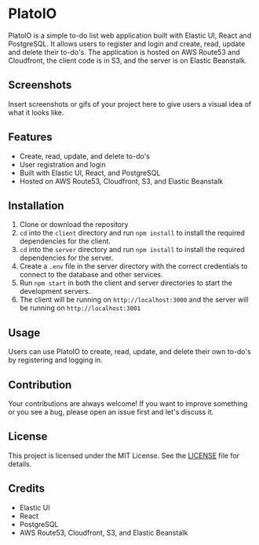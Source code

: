 # PlatoIO

PlatoIO is a simple to-do list web application built with Elastic UI, React and PostgreSQL. It allows users to register and login and create, read, update and delete their to-do's. The application is hosted on AWS Route53 and Cloudfront, the client code is in S3, and the server is on Elastic Beanstalk.

## Screenshots

Insert screenshots or gifs of your project here to give users a visual idea of what it looks like.

## Features

- Create, read, update, and delete to-do's
- User registration and login
- Built with Elastic UI, React, and PostgreSQL
- Hosted on AWS Route53, Cloudfront, S3, and Elastic Beanstalk

## Installation

1. Clone or download the repository
2. `cd` into the `client` directory and run `npm install` to install the required dependencies for the client.
3. `cd` into the `server` directory and run `npm install` to install the required dependencies for the server.
4. Create a `.env` file in the server directory with the correct credentials to connect to the database and other services.
5. Run `npm start` in both the client and server directories to start the development servers.
6. The client will be running on `http://localhost:3000` and the server will be running on `http://localhost:3001`

## Usage

Users can use PlatoIO to create, read, update, and delete their own to-do's by registering and logging in.

## Contribution

Your contributions are always welcome! If you want to improve something or you see a bug, please open an issue first and let's discuss it.

## License

This project is licensed under the MIT License. See the [LICENSE](LICENSE) file for details.

## Credits

- Elastic UI
- React
- PostgreSQL
- AWS Route53, Cloudfront, S3, and Elastic Beanstalk
